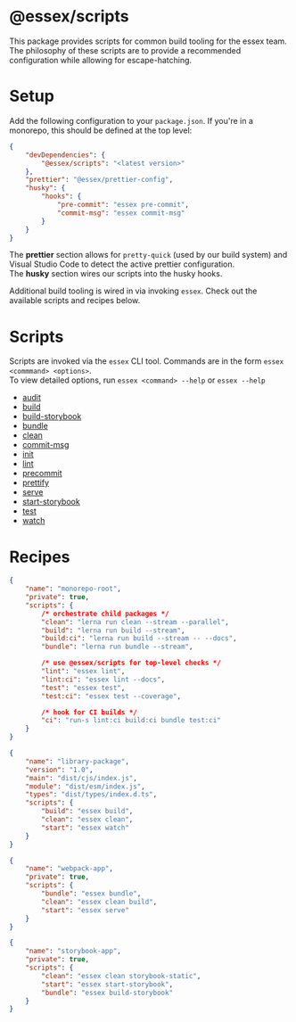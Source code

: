 # @essex/scripts

This package provides scripts for common build tooling for the essex team. The philosophy of
these scripts are to provide a recommended configuration while allowing for escape-hatching.

# Setup

Add the following configuration to your `package.json`. If you're in a monorepo, this should be defined at the top level:

```json
{
	"devDependencies": {
		"@essex/scripts": "<latest version>"
	},
	"prettier": "@essex/prettier-config",
	"husky": {
		"hooks": {
			"pre-commit": "essex pre-commit",
			"commit-msg": "essex commit-msg"
		}
	}
}
```

The **prettier** section allows for `pretty-quick` (used by our build system) and Visual Studio Code to detect the active prettier configuration.<br/>
The **husky** section wires our scripts into the husky hooks.

Additional build tooling is wired in via invoking `essex`. Check out the available scripts and recipes below.

# Scripts

Scripts are invoked via the `essex` CLI tool. Commands are in the form `essex <commmand> <options>`.<br/>
To view detailed options, run `essex <command> --help` or `essex --help`

- [audit](./docs/audit.md)
- [build](./docs/build.md)
- [build-storybook](./docs/build_storybook.md)
- [bundle](./docs/bundle.md)
- [clean](./docs/clean.md)
- [commit-msg](./docs/commit_msg.md)
- [init](./docs/init.md)
- [lint](./docs/lint.md)
- [precommit](./docs/precommit.md)
- [prettify](./docs/prettify.md)
- [serve](./docs/serve.md)
- [start-storybook](./docs/start_storybook.md)
- [test](./docs/test.md)
- [watch](./docs/watch.md)

# Recipes

```json
{
	"name": "monorepo-root",
	"private": true,
	"scripts": {
		/* orchestrate child packages */
		"clean": "lerna run clean --stream --parallel",
		"build": "lerna run build --stream",
		"build:ci": "lerna run build --stream -- --docs",
		"bundle": "lerna run bundle --stream",

		/* use @essex/scripts for top-level checks */
		"lint": "essex lint",
		"lint:ci": "essex lint --docs",
		"test": "essex test",
		"test:ci": "essex test --coverage",

		/* hook for CI builds */
		"ci": "run-s lint:ci build:ci bundle test:ci"
	}
}
```

```json
{
	"name": "library-package",
	"version": "1.0",
	"main": "dist/cjs/index.js",
	"module": "dist/esm/index.js",
	"types": "dist/types/index.d.ts",
	"scripts": {
		"build": "essex build",
		"clean": "essex clean",
		"start": "essex watch"
	}
}
```

```json
{
	"name": "webpack-app",
	"private": true,
	"scripts": {
		"bundle": "essex bundle",
		"clean": "essex clean build",
		"start": "essex serve"
	}
}
```

```json
{
	"name": "storybook-app",
	"private": true,
	"scripts": {
		"clean": "essex clean storybook-static",
		"start": "essex start-storybook",
		"bundle": "essex build-storybook"
	}
}
```
